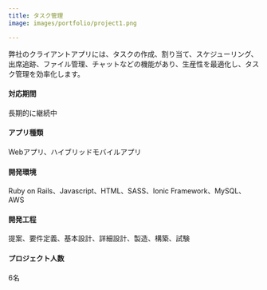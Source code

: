 ```yaml
---
title: タスク管理
image: images/portfolio/project1.png

---
```

弊社のクライアントアプリには、タスクの作成、割り当て、スケジューリング、出席追跡、ファイル管理、チャットなどの機能があり、生産性を最適化し、タスク管理を効率化します。

#### 対応期間
長期的に継続中

#### アプリ種類
Webアプリ、ハイブリッドモバイルアプリ

#### 開発環境
Ruby on Rails、Javascript、HTML、SASS、Ionic Framework、MySQL、AWS

#### 開発工程
提案、要件定義、基本設計、詳細設計、製造、構築、試験

#### プロジェクト人数
6名